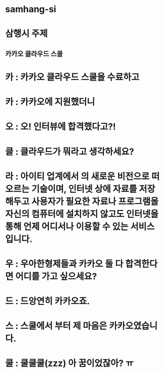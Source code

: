 # samhang-si

# 삼행시 주제
## 카카오 클라우드 스쿨
# 카 : 카카오 클라우드 스쿨을 수료하고
# 카 : 카카오에 지원했더니
# 오 : 오! 인터뷰에 합격했다고?!

# 클 : 클라우드가 뭐라고 생각하세요?
# 라 : 아이티 업계에서 의 새로운 비전으로 떠오르는 기술이며, 인터넷 상에 자료를 저장해두고 사용자가 필요한 자료나 프로그램을 자신의 컴퓨터에 설치하지 않고도 인터넷을 통해 언제 어디서나 이용할 수 있는 서비스 입니다.
# 우 : 우아한형제들과 카카오 둘 다 합격한다면 어디를 가고 싶으세요?
# 드 : 드앙연히 카카오죠.

# 스 : 스쿨에서 부터 제 마음은 카카오였습니다.
# 쿨 : 쿨쿨쿨(zzz) 아 꿈이었잖아? ㅠ